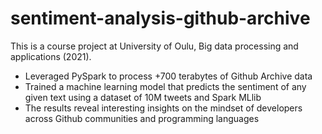 # sentiment-analysis-github-archive

This is a course project at University of Oulu, Big data processing and applications (2021).
- Leveraged PySpark to process +700 terabytes of Github Archive data 
- Trained a machine learning model that predicts the sentiment of any given text using a dataset of 10M tweets and Spark MLlib
- The results reveal interesting insights on the mindset of developers across Github communities and programming languages
